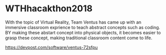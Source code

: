 # WTHhacakthon2018
With the topic of Virtual Reality, Team Ventus has came up with an immersive classroom exprience to teach abstract concepts such as coding. BY making these abstart concept into physical objects, it becomes easier to grasp these concept, making traditional classroom content come to life.


https://devpost.com/software/ventus-72sfpu
